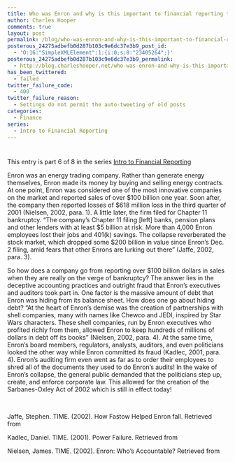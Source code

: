 ```yaml
---
title: Who was Enron and why is this important to financial reporting today?
author: Charles Hooper
comments: true
layout: post
permalink: /blog/who-was-enron-and-why-is-this-important-to-financial-reporting-today/
posterous_24275adbefb0d287b103c9e6dc37e3b9_post_id:
  - 'O:16:"SimpleXMLElement":1:{i:0;s:8:"23405264";}'
posterous_24275adbefb0d287b103c9e6dc37e3b9_permalink:
  - http://blog.charleshooper.net/who-was-enron-and-why-is-this-important-to-fi
has_been_twittered:
  - failed
twitter_failure_code:
  - 400
twitter_failure_reason:
  - Settings do not permit the auto-tweeting of old posts
categories:
  - Finance
series:
  - Intro to Financial Reporting
---
```

# 

This entry is part 6 of 8 in the series [Intro to Financial Reporting][1]

Enron was an energy trading company. Rather than generate energy
themselves, Enron made its money by buying and selling energy contracts.
At one point, Enron was considered one of the most innovative companies
on the market and reported sales of over $100 billion one year. Soon
after, the company then reported losses of $618 million loss in the
third quarter of 2001 (Nielsen, 2002, para. 1). A little later, the firm
filed for Chapter 11 bankruptcy. “The company’s Chapter 11 filing
\[left\] banks, pension plans and other lenders with at least $5 billion
at risk. More than 4,000 Enron employees lost their jobs and 401(k)
savings. The collapse reverberated the stock market, which dropped some
$200 billion in value since Enron’s Dec. 2 filing, amid fears that other
Enrons are lurking out there” (Jaffe, 2002, para. 3).

 [1]: http://www.charleshooper.net/blog/series/intro-to-financial-reporting/ "Intro to Financial Reporting"

So how does a company go from reporting over $100 billion dollars in sales when they are really on the verge of bankruptcy? The answer lies in the deceptive accounting practices and outright fraud that Enron’s executives and auditors took part in. One factor is the massive amount of debt that Enron was hiding from its balance sheet. How does one go about hiding debt? “At the heart of Enron’s demise was the creation of partnerships with shell companies, many with names like Chewco and JEDI, inspired by Star Wars characters. These shell companies, run by Enron executives who profited richly from them, allowed Enron to keep hundreds of millions of dollars in debt off its books” (Nielsen, 2002, para. 4). At the same time, Enron’s board members, regulators, analysts, auditors, and even politicians looked the other way while Enron committed its fraud (Kadlec, 2001, para. 4). Enron’s auditing firm even went as far as to order their employees to shred all of the documents they used to do Enron’s audits! In the wake of Enron’s collapse, the general public demanded that the politicians step up, create, and enforce corporate law. This allowed for the creation of the Sarbanes-Oxley Act of 2002 which is still in effect today!

 

Jaffe, Stephen. TIME. (2002). How Fastow Helped Enron fall. Retrieved from 

Kadlec, Daniel. TIME. (2001). Power Failure. Retrieved from 

Nielsen, James. TIME. (2002). Enron: Who’s Accountable? Retrieved from 
